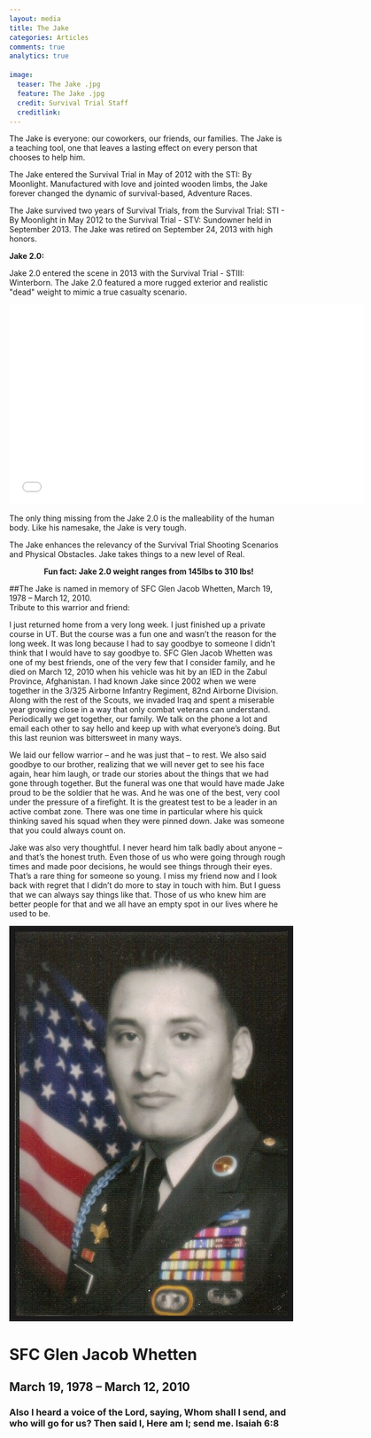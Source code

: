 ```yaml
---
layout: media
title: The Jake
categories: Articles
comments: true
analytics: true

image:
  teaser: The Jake .jpg
  feature: The Jake .jpg
  credit: Survival Trial Staff
  creditlink:  
---
```




The Jake is everyone: our coworkers, our friends, our families. The Jake is a teaching tool, one that leaves a lasting effect on every person that chooses to help him.

The Jake entered the Survival Trial in May of 2012 with the STI: By Moonlight.  Manufactured with love and jointed wooden limbs, the Jake forever changed the dynamic of survival-based, Adventure Races.


The Jake survived two years of Survival Trials, from the Survival Trial: STI - By Moonlight in May 2012 to the Survival Trial - STV: Sundowner held in September 2013.  The Jake was retired on September 24, 2013 with high honors.

<strong>Jake 2.0:</strong>

Jake 2.0 entered the scene in 2013 with the Survival Trial - STIII: Winterborn.  The Jake 2.0 featured a more rugged exterior and realistic "dead" weight to mimic a true casualty scenario.

<iframe src="//www.youtube.com/embed/-WEfgZ_XOZg" width="640" height="360" frameborder="0" allowfullscreen="allowfullscreen"></iframe>

The only thing missing from the Jake 2.0 is the malleability of the human body.  Like his namesake, the Jake is very tough.


The Jake enhances the relevancy of the Survival Trial Shooting Scenarios and Physical Obstacles.  Jake takes things to a new level of Real.



<center><strong>Fun fact:  Jake 2.0 weight ranges from 145lbs to 310 lbs!</strong></center>





##The Jake is named in memory of SFC Glen Jacob Whetten, March 19, 1978 – March 12, 2010.  
Tribute to this warrior and friend:

I just returned home from a very long week. I just finished up a private course in UT.  But the course was a fun one and wasn’t the reason for the long week. It was long because I had to say goodbye to someone I didn’t think that I would have to say goodbye to. SFC Glen Jacob Whetten was one of my best friends, one of the very few that I consider family, and he died on March 12, 2010 when his vehicle was hit by an IED in the Zabul Province, Afghanistan. I had known Jake since 2002 when we were together in the 3/325 Airborne Infantry Regiment, 82nd Airborne Division. Along with the rest of the Scouts, we invaded Iraq and spent a miserable year growing close in a way that only combat veterans can understand. Periodically we get together, our family. We talk on the phone a lot and email each other to say hello and keep up with what everyone’s doing. But this last reunion was bittersweet in many ways.

We laid our fellow warrior – and he was just that – to rest. We also said goodbye to our brother, realizing that we will never get to see his face again, hear him laugh, or trade our stories about the things that we had gone through together. But the funeral was one that would have made Jake proud to be the soldier that he was. And he was one of the best, very cool under the pressure of a firefight. It is the greatest test to be a leader in an active combat zone. There was one time in particular where his quick thinking saved his squad when they were pinned down.  Jake was someone that you could always count on.

Jake was also very thoughtful. I never heard him talk badly about anyone – and that’s the honest truth. Even those of us who were going through rough times and made poor decisions, he would see things through their eyes. That’s a rare thing for someone so young. I miss my friend now and I look back with regret that I didn’t do more to stay in touch with him. But I guess that we can always say things like that. Those of us who knew him are better people for that and we all have an empty spot in our lives where he used to be.

<p><center><img src="/images/jake.jpg" alt="SFC Glen Whetten" width="493" height="693" border="10" /></center></p>
<h1>SFC Glen Jacob Whetten</h1>
<h2>March 19, 1978 – March 12, 2010 </h2>
<h3>Also I heard a voice of the Lord, saying, Whom shall I send, and who will go for us?  Then said I, Here am I; send me.  Isaiah 6:8 </h3>